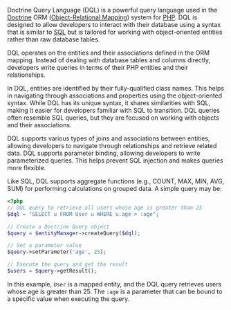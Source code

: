 Doctrine Query Language (DQL) is a powerful query language used in the [Doctrine](../programming/doctrine.md) ORM ([Object-Relational Mapping](../programming/orp.md)) system for [PHP](../programming/php.md). DQL is designed to allow developers to interact with their database using a syntax that is similar to [SQL](../programming/sql.md) but is tailored for working with object-oriented entities rather than raw database tables.

DQL operates on the entities and their associations defined in the ORM mapping. Instead of dealing with database tables and columns directly, developers write queries in terms of their PHP entities and their relationships.

In DQL, entities are identified by their fully-qualified class names. This helps in navigating through associations and properties using the object-oriented syntax. While DQL has its unique syntax, it shares similarities with SQL, making it easier for developers familiar with SQL to transition. DQL queries often resemble SQL queries, but they are focused on working with objects and their associations.

DQL supports various types of joins and associations between entities, allowing developers to navigate through relationships and retrieve related data. DQL supports parameter binding, allowing developers to write parameterized queries. This helps prevent SQL injection and makes queries more flexible.

Like SQL, DQL supports aggregate functions (e.g., COUNT, MAX, MIN, AVG, SUM) for performing calculations on grouped data. A simple query may be:

```php
<?php
// DQL query to retrieve all users whose age is greater than 25
$dql = "SELECT u FROM User u WHERE u.age > :age";

// Create a Doctrine Query object
$query = $entityManager->createQuery($dql);

// Set a parameter value
$query->setParameter('age', 25);

// Execute the query and get the result
$users = $query->getResult();
```

In this example, `User` is a mapped entity, and the DQL query retrieves users whose age is greater than 25. The `:age` is a parameter that can be bound to a specific value when executing the query.
